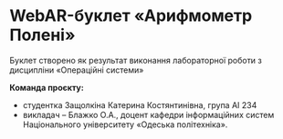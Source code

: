 # WebAR-буклет «Арифмометр Полені»
Буклет створено як результат виконання лабораторної роботи з дисципліни «Операційні системи» 

**Команда проєкту:**  
- студентка Защолкіна Катерина Костянтинівна, група АІ 234
- викладач – Блажко О.А., доцент кафедри інформаційних систем Національного університету «Одеська політехніка».
